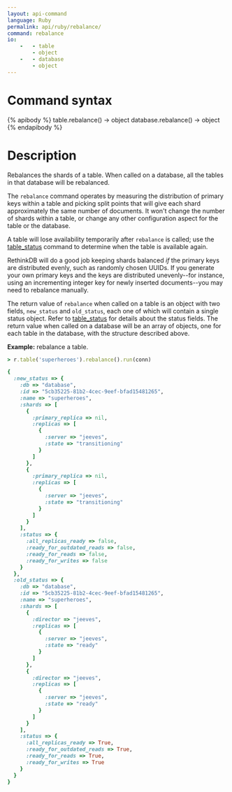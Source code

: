 ```yaml
---
layout: api-command
language: Ruby
permalink: api/ruby/rebalance/
command: rebalance
io:
    -   - table
        - object
    -   - database
        - object
---
```

# Command syntax #

{% apibody %}
table.rebalance() &rarr; object
database.rebalance() &rarr; object
{% endapibody %}

# Description #

Rebalances the shards of a table. When called on a database, all the tables in that database will be rebalanced.

The `rebalance` command operates by measuring the distribution of primary keys within a table and picking split points that will give each shard approximately the same number of documents. It won't change the number of shards within a table, or change any other configuration aspect for the table or the database.

A table will lose availability temporarily after `rebalance` is called; use the [table_status](/api/ruby/table_status) command to determine when the table is available again.

RethinkDB will do a good job keeping shards balanced *if* the primary keys are distributed evenly, such as randomly chosen UUIDs. If you generate your own primary keys and the keys are distributed unevenly--for instance, using an incrementing integer key for newly inserted documents--you may need to rebalance manually.

The return value of `rebalance` when called on a table is an object with two fields, `new_status` and `old_status`, each one of which will contain a single status object. Refer to [table_status](/api/ruby/table_status) for details about the status fields. The return value when called on a database will be an array of objects, one for each table in the database, with the structure described above.

__Example:__ rebalance a table.

```rb
> r.table('superheroes').rebalance().run(conn)

{
  :new_status => {
    :db => "database",
    :id => "5cb35225-81b2-4cec-9eef-bfad15481265",
    :name => "superheroes",
    :shards => [
      {
        :primary_replica => nil,
        :replicas => [
          {
            :server => "jeeves",
            :state => "transitioning"
          }
        ]
      },
      {
        :primary_replica => nil,
        :replicas => [
          {
            :server => "jeeves",
            :state => "transitioning"
          }
        ]
      }
    ],
    :status => {
      :all_replicas_ready => false,
      :ready_for_outdated_reads => false,
      :ready_for_reads => false,
      :ready_for_writes => false
    }
  },
  :old_status => {
    :db => "database",
    :id => "5cb35225-81b2-4cec-9eef-bfad15481265",
    :name => "superheroes",
    :shards => [
      {
        :director => "jeeves",
        :replicas => [
          {
            :server => "jeeves",
            :state => "ready"
          }
        ]
      },
      {
        :director => "jeeves",
        :replicas => [
          {
            :server => "jeeves",
            :state => "ready"
          }
        ]
      }
    ],
    :status => {
      :all_replicas_ready => True,
      :ready_for_outdated_reads => True,
      :ready_for_reads => True,
      :ready_for_writes => True
    }
  }
}
```
